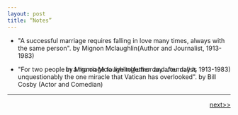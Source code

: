 ```yaml
---
layout: post
title: “Notes”
---
```


* "A successful marriage requires falling in love many times, always with the same person".
by Mignon Mclaughlin(Author and Journalist, 1913-1983)

<div style="position: relative;"><div style="position: absolute; right: 0px; top: 0px;">by Mignon Mclaughlin(Author and Journalist, 1913-1983)</div></div>

* "For two people in a marriage to live together day after day is unquestionably the one miracle that Vatican has overlooked".
by Bill Cosby (Actor and Comedian)




********************************************


<div style="position: relative;"><div style="position: absolute; right: 0px; top: 0px;"><a href="http://jayhawk.ningtian.info/blogs/2016/05/17/why-apple-music-is-so-bad-when-the-iphone-is-so-good">next>></a></div></div>








